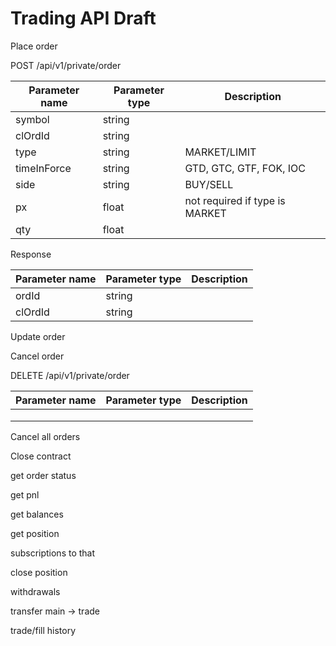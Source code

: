 # Trading API Draft

Place order

POST /api/v1/private/order

| Parameter name | Parameter type | Description                    |
| -------------- | -------------- | ------------------------------ |
| symbol         | string         |                                |
| clOrdId        | string         |                                |
| type           | string         | MARKET/LIMIT                   |
| timeInForce    | string         | GTD, GTC, GTF, FOK, IOC        |
| side           | string         | BUY/SELL                       |
| px             | float          | not required if type is MARKET |
| qty            | float          |                                |

Response

| Parameter name | Parameter type | Description |
| -------------- | -------------- | ----------- |
| ordId          | string         |             |
| clOrdId        | string         |             |

Update order



Cancel order

DELETE /api/v1/private/order

| Parameter name | Parameter type | Description |
| -------------- | -------------- | ----------- |
|                |                |             |
|                |                |             |
|                |                |             |

Cancel all orders

Close contract



get order status 

get pnl

get balances

get position

subscriptions to that

close position

withdrawals

transfer main -> trade

trade/fill history